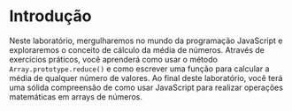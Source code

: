 # Introdução

Neste laboratório, mergulharemos no mundo da programação JavaScript e exploraremos o conceito de cálculo da média de números. Através de exercícios práticos, você aprenderá como usar o método `Array.prototype.reduce()` e como escrever uma função para calcular a média de qualquer número de valores. Ao final deste laboratório, você terá uma sólida compreensão de como usar JavaScript para realizar operações matemáticas em arrays de números.
